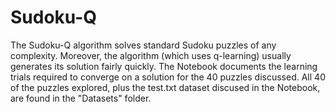 # Sudoku-Q

The Sudoku-Q algorithm solves standard Sudoku puzzles of any complexity. Moreover, the algorithm (which uses q-learning) usually generates its solution fairly quickly. The Notebook documents the learning trials required to converge on a solution for the 40 puzzles discussed.  All 40 of the puzzles explored, plus the test.txt dataset discused in the Notebook, are found in the "Datasets" folder.
